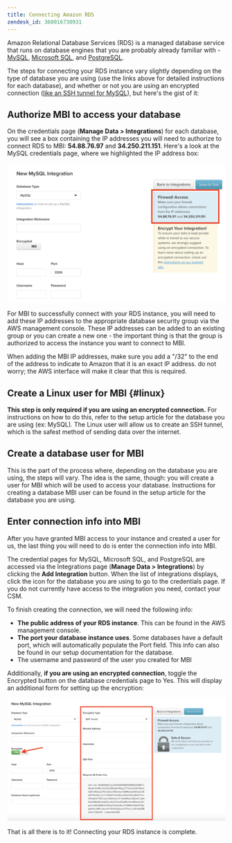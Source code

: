 ```yaml
---
title: Connecting Amazon RDS
zendesk_id: 360016730931
---
```


Amazon Relational Database Services (RDS) is a managed database service that runs on database engines that you are probably already familiar with - [MySQL](../integrations/mysql-via-a-direct-connection.md), [Microsoft SQL](../integrations/microsoft-sql-server.md), and [PostgreSQL](../integrations/postgresql.md).

The steps for connecting your RDS instance vary slightly depending on the type of database you are using (use the links above for detailed instructions for each database), and whether or not you are using an encrypted connection ([like an SSH tunnel for MySQL](../integrations/mysql-via-ssh-tunnel.md)), but here's the gist of it:

## Authorize MBI to access your database

On the credentials page (**Manage Data > Integrations**) for each database, you will see a box containing the IP addresses you will need to authorize to connect RDS to MBI: **54.88.76.97** and **34.250.211.151**. Here's a look at the MySQL credentials page, where we highlighted the IP address box:

![](../../../assets/RDS_IP.png)

For MBI to successfully connect with your RDS instance, you will need to add these IP addresses to the appropriate database security group via the AWS management console. These IP addresses can be added to an existing group or you can create a new one - the important thing is that the group is authorized to access the instance you want to connect to MBI.

When adding the MBI IP addresses, make sure you add a "/32" to the end of the address to indicate to Amazon that it is an exact IP address. do not worry; the AWS interface will make it clear that this is required.

## Create a Linux user for MBI {#linux}

**This step is only required if you are using an encrypted connection.** For instructions on how to do this, refer to the setup article for the database you are using (ex: MySQL). The Linux user will allow us to create an SSH tunnel, which is the safest method of sending data over the internet.

## Create a database user for MBI

This is the part of the process where, depending on the database you are using, the steps will vary. The idea is the same, though: you will create a user for MBI which will be used to access your database. Instructions for creating a database MBI user can be found in the setup article for the database you are using.

## Enter connection info into MBI

After you have granted MBI access to your instance and created a user for us, the last thing you will need to do is enter the connection info into MBI.

The credential pages for MySQL, Microsoft SQL, and PostgreSQL are accessed via the Integrations page (**Manage Data > Integrations**) by clicking the **Add Integration** button. When the list of integrations displays, click the icon for the database you are using to go to the credentials page. If you do not currently have access to the integration you need, contact your CSM.

To finish creating the connection, we will need the following info:

*  **The public address of your RDS instance**. This can be found in the AWS management console.
*  **The port your database instance uses**. Some databases have a default port, which will automatically populate the Port field. This info can also be found in our setup documentation for the database.
*  The username and password of the user you created for MBI

Additionally, **if you are using an encrypted connection**, toggle the Encrypted button on the database credentials page to Yes. This will display an additional form for setting up the encryption:

![](../../../assets/5.1.png)

That is all there is to it! Connecting your RDS instance is complete.
